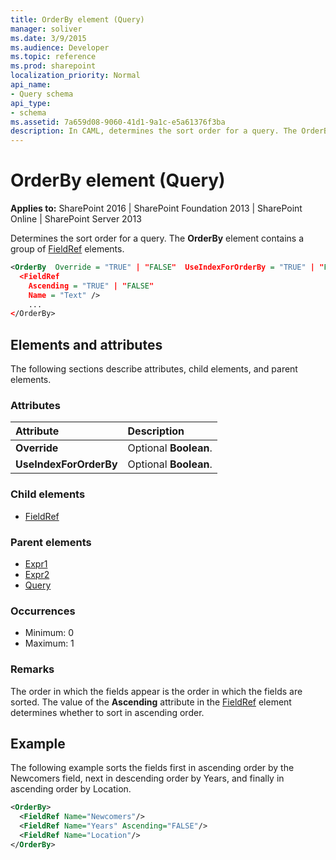 ```yaml
---
title: OrderBy element (Query)
manager: soliver
ms.date: 3/9/2015
ms.audience: Developer
ms.topic: reference
ms.prod: sharepoint
localization_priority: Normal
api_name:
- Query schema
api_type:
- schema
ms.assetid: 7a659d08-9060-41d1-9a1c-e5a61376f3ba
description: In CAML, determines the sort order for a query. The OrderBy element contains a group of FieldRef elements. 
---
```


# OrderBy element (Query)

**Applies to:** SharePoint 2016 | SharePoint Foundation 2013 | SharePoint Online | SharePoint Server 2013
  
Determines the sort order for a query. The **OrderBy** element contains a group of [FieldRef](fieldref-element-query.md) elements. 
  
```XML
<OrderBy  Override = "TRUE" | "FALSE"  UseIndexForOrderBy = "TRUE" | "FALSE">
  <FieldRef
    Ascending = "TRUE" | "FALSE"
    Name = "Text" />
    ...
</OrderBy>
```

## Elements and attributes

The following sections describe attributes, child elements, and parent elements.

### Attributes

|**Attribute**|**Description**|
|:-----|:-----|
|**Override** <br/> |Optional **Boolean**.  <br/> |
|**UseIndexForOrderBy** <br/> |Optional **Boolean**.  <br/> |
   
### Child elements

- [FieldRef](fieldref-element-query.md)
   
### Parent elements

- [Expr1](expr1-element-view.md)
- [Expr2](expr2-element-view.md)
- [Query](query-element-list.md)
   
### Occurrences

- Minimum: 0
- Maximum: 1  
   
### Remarks

The order in which the fields appear is the order in which the fields are sorted. The value of the **Ascending** attribute in the [FieldRef](fieldref-element-list.md) element determines whether to sort in ascending order. 
  
## Example

The following example sorts the fields first in ascending order by the Newcomers field, next in descending order by Years, and finally in ascending order by Location.
  
```XML
<OrderBy>
  <FieldRef Name="Newcomers"/>
  <FieldRef Name="Years" Ascending="FALSE"/>
  <FieldRef Name="Location"/>
</OrderBy>
```

<br/>

